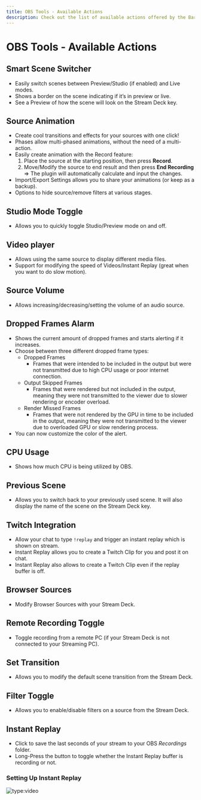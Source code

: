 ```yaml
---
title: OBS Tools - Available Actions
description: Check out the list of available actions offered by the BarRaider OBS Plugin to help improve your streaming experience. Smart Scene Switcher, Source Animation, Studio Mode Toggle, Video player, and more.
---
```


# OBS Tools - Available Actions

## Smart Scene Switcher 
- Easily switch scenes between Preview/Studio (if enabled) and Live modes.
- Shows a border on the scene indicating if it’s in preview or live.
- See a Preview of how the scene will look on the Stream Deck key.

## Source Animation
- Create cool transitions and effects for your sources with one click!
- Phases allow multi-phased animations, without the need of a multi-action.
- Easily create animation with the Record feature:
    1. Place the source at the starting position, then press **Record**. 
    2. Move/Modify the source to end result and then press **End Recording** => The plugin will automatically calculate and input the changes.
- Import/Export Settings allows you to share your animations (or keep as a backup).
- Options to hide source/remove filters at various stages.

## Studio Mode Toggle
- Allows you to quickly toggle Studio/Preview mode on and off.

## Video player
- Allows using the same source to display different media files.
- Support for modifying the speed of Videos/Instant Replay (great when you want to do slow motion).

## Source Volume
- Allows increasing/decreasing/setting the volume of an audio source.

## Dropped Frames Alarm
- Shows the current amount of dropped frames and starts alerting if it increases.
- Choose between three different dropped frame types: 
    - Dropped Frames
        - Frames that were intended to be included in the output but were not transmitted due to high CPU usage or poor internet connection.
    - Output Skipped Frames
        - Frames that were rendered but not included in the output, meaning they were not transmitted to the viewer due to slower rendering or encoder overload.
    - Render Missed Frames
        - Frames that were not rendered by the GPU in time to be included in the output, meaning they were not transmitted to the viewer due to overloaded GPU or slow rendering process.
- You can now customize the color of the alert.

## CPU Usage
- Shows how much CPU is being utilized by OBS.

## Previous Scene
- Allows you to switch back to your previously used scene. It will also display the name of the scene on the Stream Deck key.

## Twitch Integration
- Allow your chat to type `!replay` and trigger an instant replay which is shown on stream.
- Instant Replay allows you to create a Twitch Clip for you and post it on chat.
- Instant Replay also allows to create a Twitch Clip even if the replay buffer is off.

## Browser Sources 
- Modify Browser Sources with your Stream Deck.

## Remote Recording Toggle
- Toggle recording from a remote PC (if your Stream Deck is not connected to your Streaming PC).

## Set Transition
- Allows you to modify the default scene transition from the Stream Deck.

## Filter Toggle
- Allows you to enable/disable filters on a source from the Stream Deck.

## Instant Replay
- Click to save the last seconds of your stream to your OBS *Recordings* folder.
- Long-Press the button to toggle whether the Instant Replay buffer is recording or not.

### Setting Up Instant Replay
![type:video](https://www.youtube.com/embed/7mioa-hnndw)
